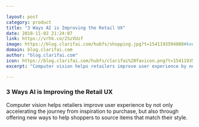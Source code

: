 ```yaml
---

layout: post
category: product
title: "3 Ways AI is Improving the Retail UX"
date: 2018-11-02 21:24:07
link: https://vrhk.co/2SzVUzf
image: https://blog.clarifai.com/hubfs/shopping.jpg?t=1541193594808#keepProtocol
domain: blog.clarifai.com
author: "blog.clarifai.com"
icon: https://blog.clarifai.com/hubfs/clarifai%20favicon.png?t=1541193594808
excerpt: "Computer vision helps retailers improve user experience by not only accelerating the journey from inspiration to purchase, but also through offering new ways to help shoppers to source items that match their style."

---
```


### 3 Ways AI is Improving the Retail UX

Computer vision helps retailers improve user experience by not only accelerating the journey from inspiration to purchase, but also through offering new ways to help shoppers to source items that match their style.